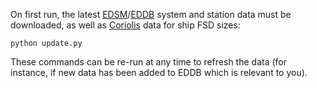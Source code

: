 On first run, the latest [EDSM](http://edsm.net)/[EDDB](http://eddb.io) system and station data must be downloaded, as well as [Coriolis](http://coriolis.io) data for ship FSD sizes:

`python update.py`  

These commands can be re-run at any time to refresh the data (for instance, if new data has been added to EDDB which is relevant to you).
